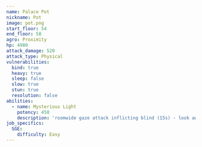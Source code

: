 ```yaml
---
name: Palace Pot
nickname: Pot
image: pot.png
start_floor: 54
end_floor: 58
agro: Proximity
hp: 4980
attack_damage: 520
attack_type: Physical
vulnerabilities:
  bind: true
  heavy: true
  sleep: false
  slow: true
  stun: true
  resolution: false
abilities:
  - name: Mysterious Light
    potency: 450
    description: 'roomwide gaze attack inflicting blind (15s) - look away'
job_specifics:
  SGE:
    difficulty: Easy
---
```

